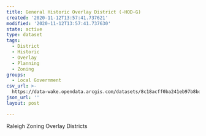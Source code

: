 ```yaml
---
title: General Historic Overlay District (-HOD-G)
created: '2020-11-12T13:57:41.737621'
modified: '2020-11-12T13:57:41.737630'
state: active
type: dataset
tags:
  - District
  - Historic
  - Overlay
  - Planning
  - Zoning
groups:
  - Local Government
csv_url: >-
  https://data-wake.opendata.arcgis.com/datasets/8c18acff0ba241eb97b8bdd1bfe1328b_7.csv?outSR=%7B%22latestWkid%22%3A2264%2C%22wkid%22%3A102719%7D
json_url: ''
layout: post

---
```

Raleigh Zoning Overlay Districts
